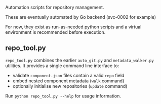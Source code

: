 Automation scripts for repository management.

These are eventually automated by Go backend (svc-0002 for example)

For now, they exist as run-as-needed python scripts and a virtual environment is recommended before execution.

## repo_tool.py

`repo_tool.py` combines the earlier `auto_git.py` and `metadata_walker.py` utilities. It provides a single command line interface to:

- validate `component.json` files contain a valid `repo` field
- embed nested component metadata (`walk` command)
- optionally initialise new repositories (`update` command)

Run `python repo_tool.py --help` for usage information.
